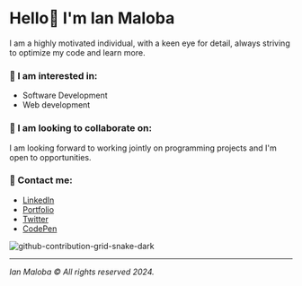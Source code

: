 # Hello👋 I'm Ian Maloba
I am a highly motivated individual, with a keen eye for detail, always striving to optimize my code and learn more.

### 👀 I am interested in:
- Software Development
- Web development

### 👀 I am looking to collaborate on:
I am looking forward to working jointly on programming projects and I'm open to opportunities.

### 👀 Contact me:
- [LinkedIn](https://www.linkedin.com/in/ianmalobamwakha/)
- [Portfolio](http://www.ianmaloba.com/)
- [Twitter](https://twitter.com/malobaian)
- [CodePen](https://codepen.io/ianmalobamwakha/pens/public)
  
![github-contribution-grid-snake-dark](https://github.com/IanMalobaMwakha/IanMalobaMwakha/assets/127621186/0b5ea538-d65a-4cf7-8a61-906fd1f04996)


<hr/>


*Ian Maloba © All rights reserved 2024.*

